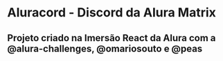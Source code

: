 # Aluracord - Discord da Alura Matrix
## Projeto criado na Imersão React da Alura com a @alura-challenges, @omariosouto e @peas
